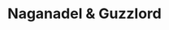 ---
title: Naganadel & Guzzlord
layout: deck
era: 2019
description: 14th Place LAIC 2019–20, São Paulo - Igor Costa
achievements:
  - position: T16
    competition: LAIC 2019
    division: Masters
    player: Igor Costa
links:
  - href: https://limitlesstcg.com/decks/list/3133
    title: Limitless Page
cards:
  pokemon:
    - name: Misdreavus
      set: UNB
      number: 77
      quantity: 4
    - name: Mismagius
      set: UNB
      number: 78
      quantity: 4
    - name: Naganadel & Guzzlord-GX
      set: CEC
      number: 158
      quantity: 3
  trainers:
    - name: Cynthia & Caitlin
      set: CEC
      number: 189
      quantity: 3
    - name: Bill's Analysis
      set: TEU
      number: 133
      quantity: 3
    - name: Lt. Surge's Strategy
      set: UNB
      number: 178
      quantity: 2
    - name: Mallow & Lana
      set: CEC
      number: 198
      quantity: 2
    - name: Ultra Forest Kartenvoy
      set: UNB
      number: 188
      quantity: 1
    - name: Order Pad
      set: UPR
      number: 131
      quantity: 4
    - name: Dusk Stone
      set: UNB
      number: 167
      quantity: 4
    - name: Mysterious Treasure
      set: FLI
      number: 113
      quantity: 4
    - name: Tag Call
      set: CEC
      number: 206
      quantity: 4
    - name: Beast Ring
      set: FLI
      number: 102
      quantity: 4
    - name: Great Catcher
      set: CEC
      number: 192
      quantity: 3
    - name: Reset Stamp
      set: UNM
      number: 206
      quantity: 2
    - name: Acro Bike
      set: CES
      number: 123
      quantity: 2
    - name: Energy Recycler
      set: GRI
      number: 123
      quantity: 1
    - name: Beast Bringer
      set: UNB
      number: 164
      quantity: 2
  energy:
    - name: Psychic Energy
      set: SUM
      number: P
      quantity: 4
    - name: Darkness Energy
      set: Energy
      number: 33
      quantity: 3
    - name: Beast Energy ♢
      set: FLI
      number: 117
      quantity: 1
---